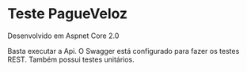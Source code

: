 # Teste PagueVeloz

Desenvolvido em Aspnet Core 2.0

Basta executar a Api. 
O Swagger está configurado para fazer os testes REST.
Também possui testes unitários.
